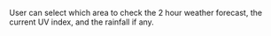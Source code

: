 User can select which area to check the 2 hour weather forecast, the current UV index, and the rainfall if any.
